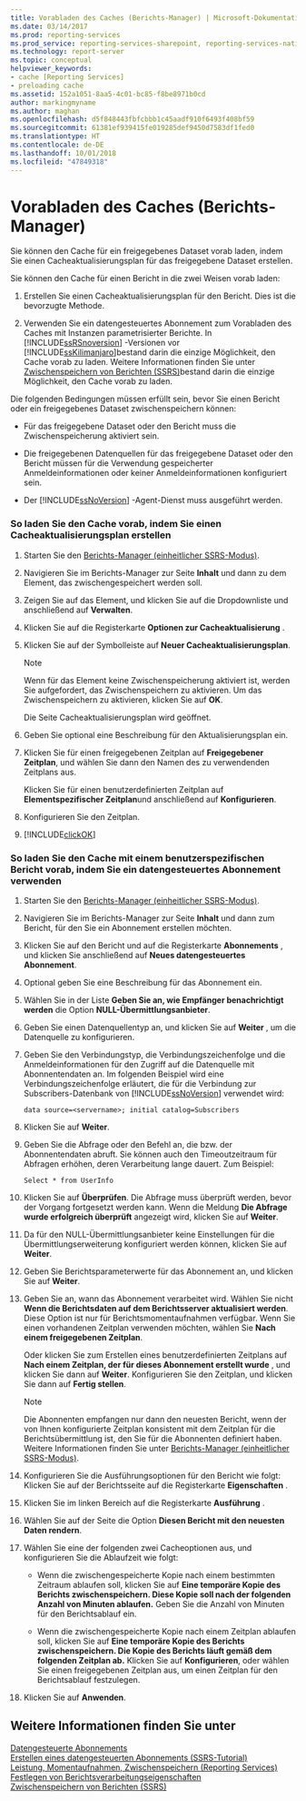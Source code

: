 ```yaml
---
title: Vorabladen des Caches (Berichts-Manager) | Microsoft-Dokumentation
ms.date: 03/14/2017
ms.prod: reporting-services
ms.prod_service: reporting-services-sharepoint, reporting-services-native
ms.technology: report-server
ms.topic: conceptual
helpviewer_keywords:
- cache [Reporting Services]
- preloading cache
ms.assetid: 152a1051-8aa5-4c01-bc85-f8be8971b0cd
author: markingmyname
ms.author: maghan
ms.openlocfilehash: d5f848443fbfcbbb1c45aadf910f6493f408bf59
ms.sourcegitcommit: 61381ef939415fe019285def9450d7583df1fed0
ms.translationtype: HT
ms.contentlocale: de-DE
ms.lasthandoff: 10/01/2018
ms.locfileid: "47849318"
---
```

# <a name="preload-the-cache-report-manager"></a>Vorabladen des Caches (Berichts-Manager)
  Sie können den Cache für ein freigegebenes Dataset vorab laden, indem Sie einen Cacheaktualisierungsplan für das freigegebene Dataset erstellen.  
  
 Sie können den Cache für einen Bericht in die zwei Weisen vorab laden:  
  
1.  Erstellen Sie einen Cacheaktualisierungsplan für den Bericht. Dies ist die bevorzugte Methode.  
  
2.  Verwenden Sie ein datengesteuertes Abonnement zum Vorabladen des Caches mit Instanzen parametrisierter Berichte. In [!INCLUDE[ssRSnoversion](../../includes/ssrsnoversion-md.md)] -Versionen vor [!INCLUDE[ssKilimanjaro](../../includes/sskilimanjaro-md.md)]bestand darin die einzige Möglichkeit, den Cache vorab zu laden. Weitere Informationen finden Sie unter [Zwischenspeichern von Berichten &#40;SSRS&#41;](../../reporting-services/report-server/caching-reports-ssrs.md)bestand darin die einzige Möglichkeit, den Cache vorab zu laden.  
  
 Die folgenden Bedingungen müssen erfüllt sein, bevor Sie einen Bericht oder ein freigegebenes Dataset zwischenspeichern können:  
  
-   Für das freigegebene Dataset oder den Bericht muss die Zwischenspeicherung aktiviert sein.  
  
-   Die freigegebenen Datenquellen für das freigegebene Dataset oder den Bericht müssen für die Verwendung gespeicherter Anmeldeinformationen oder keiner Anmeldeinformationen konfiguriert sein.  
  
-   Der [!INCLUDE[ssNoVersion](../../includes/ssnoversion-md.md)] -Agent-Dienst muss ausgeführt werden.  
  
### <a name="to-preload-the-cache-by-creating-a-cache-refresh-plan"></a>So laden Sie den Cache vorab, indem Sie einen Cacheaktualisierungsplan erstellen  
  
1.  Starten Sie den [Berichts-Manager &#40;einheitlicher SSRS-Modus&#41;](http://msdn.microsoft.com/library/80949f9d-58f5-48e3-9342-9e9bf4e57896).  
  
2.  Navigieren Sie im Berichts-Manager zur Seite **Inhalt** und dann zu dem Element, das zwischengespeichert werden soll.  
  
3.  Zeigen Sie auf das Element, und klicken Sie auf die Dropdownliste und anschließend auf **Verwalten**.  
  
4.  Klicken Sie auf die Registerkarte **Optionen zur Cacheaktualisierung** .  
  
5.  Klicken Sie auf der Symbolleiste auf **Neuer Cacheaktualisierungsplan**.  
  
    > [!NOTE]  
    >  Wenn für das Element keine Zwischenspeicherung aktiviert ist, werden Sie aufgefordert, das Zwischenspeichern zu aktivieren. Um das Zwischenspeichern zu aktivieren, klicken Sie auf **OK**.  
  
     Die Seite Cacheaktualisierungsplan wird geöffnet.  
  
6.  Geben Sie optional eine Beschreibung für den Aktualisierungsplan ein.  
  
7.  Klicken Sie für einen freigegebenen Zeitplan auf **Freigegebener Zeitplan**, und wählen Sie dann den Namen des zu verwendenden Zeitplans aus.  
  
     Klicken Sie für einen benutzerdefinierten Zeitplan auf **Elementspezifischer Zeitplan**und anschließend auf **Konfigurieren**.  
  
8.  Konfigurieren Sie den Zeitplan.  
  
9. [!INCLUDE[clickOK](../../includes/clickok-md.md)]  
  
### <a name="to-preload-the-cache-with-a-user-specific-report-by-using-a-data-driven-subscription"></a>So laden Sie den Cache mit einem benutzerspezifischen Bericht vorab, indem Sie ein datengesteuertes Abonnement verwenden  
  
1.  Starten Sie den [Berichts-Manager &#40;einheitlicher SSRS-Modus&#41;](http://msdn.microsoft.com/library/80949f9d-58f5-48e3-9342-9e9bf4e57896).  
  
2.  Navigieren Sie im Berichts-Manager zur Seite **Inhalt** und dann zum Bericht, für den Sie ein Abonnement erstellen möchten.  
  
3.  Klicken Sie auf den Bericht und auf die Registerkarte **Abonnements** , und klicken Sie anschließend auf **Neues datengesteuertes Abonnement**.  
  
4.  Optional geben Sie eine Beschreibung für das Abonnement ein.  
  
5.  Wählen Sie in der Liste **Geben Sie an, wie Empfänger benachrichtigt werden** die Option **NULL-Übermittlungsanbieter**.  
  
6.  Geben Sie einen Datenquellentyp an, und klicken Sie auf **Weiter** , um die Datenquelle zu konfigurieren.  
  
7.  Geben Sie den Verbindungstyp, die Verbindungszeichenfolge und die Anmeldeinformationen für den Zugriff auf die Datenquelle mit Abonnentendaten an. Im folgenden Beispiel wird eine Verbindungszeichenfolge erläutert, die für die Verbindung zur Subscribers-Datenbank von [!INCLUDE[ssNoVersion](../../includes/ssnoversion-md.md)] verwendet wird:  
  
    ```  
    data source=<servername>; initial catalog=Subscribers  
    ```  
  
8.  Klicken Sie auf **Weiter**.  
  
9. Geben Sie die Abfrage oder den Befehl an, die bzw. der Abonnentendaten abruft. Sie können auch den Timeoutzeitraum für Abfragen erhöhen, deren Verarbeitung lange dauert. Zum Beispiel:  
  
    ```  
    Select * from UserInfo  
    ```  
  
10. Klicken Sie auf **Überprüfen**. Die Abfrage muss überprüft werden, bevor der Vorgang fortgesetzt werden kann. Wenn die Meldung **Die Abfrage wurde erfolgreich überprüft** angezeigt wird, klicken Sie auf **Weiter**.  
  
11. Da für den NULL-Übermittlungsanbieter keine Einstellungen für die Übermittlungserweiterung konfiguriert werden können, klicken Sie auf **Weiter**.  
  
12. Geben Sie Berichtsparameterwerte für das Abonnement an, und klicken Sie auf **Weiter**.  
  
13. Geben Sie an, wann das Abonnement verarbeitet wird. Wählen Sie nicht **Wenn die Berichtsdaten auf dem Berichtsserver aktualisiert werden**. Diese Option ist nur für Berichtsmomentaufnahmen verfügbar. Wenn Sie einen vorhandenen Zeitplan verwenden möchten, wählen Sie **Nach einem freigegebenen Zeitplan**.  
  
     Oder klicken Sie zum Erstellen eines benutzerdefinierten Zeitplans auf **Nach einem Zeitplan, der für dieses Abonnement erstellt wurde** , und klicken Sie dann auf **Weiter**. Konfigurieren Sie den Zeitplan, und klicken Sie dann auf **Fertig stellen**.  
  
    > [!NOTE]  
    >  Die Abonnenten empfangen nur dann den neuesten Bericht, wenn der von Ihnen konfigurierte Zeitplan konsistent mit dem Zeitplan für die Berichtsübermittlung ist, den Sie für die Abonnenten definiert haben. Weitere Informationen finden Sie unter [Berichts-Manager (einheitlicher SSRS-Modus)](http://msdn.microsoft.com/library/80949f9d-58f5-48e3-9342-9e9bf4e57896).  
  
14. Konfigurieren Sie die Ausführungsoptionen für den Bericht wie folgt: Klicken Sie auf der Berichtsseite auf die Registerkarte **Eigenschaften** .  
  
15. Klicken Sie im linken Bereich auf die Registerkarte **Ausführung** .  
  
16. Wählen Sie auf der Seite die Option **Diesen Bericht mit den neuesten Daten rendern**.  
  
17. Wählen Sie eine der folgenden zwei Cacheoptionen aus, und konfigurieren Sie die Ablaufzeit wie folgt:  
  
    -   Wenn die zwischengespeicherte Kopie nach einem bestimmten Zeitraum ablaufen soll, klicken Sie auf **Eine temporäre Kopie des Berichts zwischenspeichern. Diese Kopie soll nach der folgenden Anzahl von Minuten ablaufen.** Geben Sie die Anzahl von Minuten für den Berichtsablauf ein.  
  
    -   Wenn die zwischengespeicherte Kopie nach einem Zeitplan ablaufen soll, klicken Sie auf **Eine temporäre Kopie des Berichts zwischenspeichern. Die Kopie des Berichts läuft gemäß dem folgenden Zeitplan ab.** Klicken Sie auf **Konfigurieren**, oder wählen Sie einen freigegebenen Zeitplan aus, um einen Zeitplan für den Berichtsablauf festzulegen.  
  
18. Klicken Sie auf **Anwenden**.  
  
## <a name="see-also"></a>Weitere Informationen finden Sie unter  
 [Datengesteuerte Abonnements](../../reporting-services/subscriptions/data-driven-subscriptions.md)   
 [Erstellen eines datengesteuerten Abonnements &#40;SSRS-Tutorial&#41;](../../reporting-services/create-a-data-driven-subscription-ssrs-tutorial.md)   
 [Leistung, Momentaufnahmen, Zwischenspeichern (Reporting Services)](../../reporting-services/report-server/performance-snapshots-caching-reporting-services.md)   
 [Festlegen von Berichtsverarbeitungseigenschaften](../../reporting-services/report-server/set-report-processing-properties.md)   
 [Zwischenspeichern von Berichten &#40;SSRS&#41;](../../reporting-services/report-server/caching-reports-ssrs.md)  
  
  
